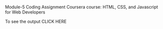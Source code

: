 Module-5 Coding Assignment
Coursera course: HTML, CSS, and Javascript for Web Developers

To see the output CLICK HERE
